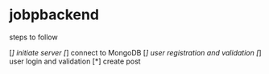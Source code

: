 # jobpbackend

steps to follow

[*] initiate server
[*] connect to MongoDB
[*] user registration and validation
[*] user login and validation
[*] create post


